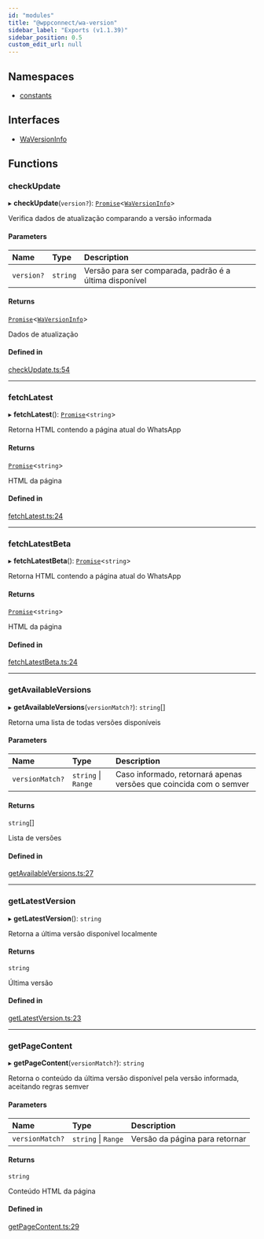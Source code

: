 ```yaml
---
id: "modules"
title: "@wppconnect/wa-version"
sidebar_label: "Exports (v1.1.39)"
sidebar_position: 0.5
custom_edit_url: null
---
```


## Namespaces

- [constants](namespaces/constants.md)

## Interfaces

- [WaVersionInfo](interfaces/WaVersionInfo.md)

## Functions

### checkUpdate

▸ **checkUpdate**(`version?`): [`Promise`]( https://developer.mozilla.org/en-US/docs/Web/JavaScript/Reference/Global_Objects/Promise )<[`WaVersionInfo`](interfaces/WaVersionInfo.md)\>

Verifica dados de atualização comparando a versão informada

#### Parameters

| Name | Type | Description |
| :------ | :------ | :------ |
| `version?` | `string` | Versão para ser comparada, padrão é a última disponível |

#### Returns

[`Promise`]( https://developer.mozilla.org/en-US/docs/Web/JavaScript/Reference/Global_Objects/Promise )<[`WaVersionInfo`](interfaces/WaVersionInfo.md)\>

Dados de atualização

#### Defined in

[checkUpdate.ts:54](https://github.com/wppconnect-team/wa-version/blob/v1.1.39/src/checkUpdate.ts#L54)

___

### fetchLatest

▸ **fetchLatest**(): [`Promise`]( https://developer.mozilla.org/en-US/docs/Web/JavaScript/Reference/Global_Objects/Promise )<`string`\>

Retorna HTML contendo a página atual do WhatsApp

#### Returns

[`Promise`]( https://developer.mozilla.org/en-US/docs/Web/JavaScript/Reference/Global_Objects/Promise )<`string`\>

HTML da página

#### Defined in

[fetchLatest.ts:24](https://github.com/wppconnect-team/wa-version/blob/v1.1.39/src/fetchLatest.ts#L24)

___

### fetchLatestBeta

▸ **fetchLatestBeta**(): [`Promise`]( https://developer.mozilla.org/en-US/docs/Web/JavaScript/Reference/Global_Objects/Promise )<`string`\>

Retorna HTML contendo a página atual do WhatsApp

#### Returns

[`Promise`]( https://developer.mozilla.org/en-US/docs/Web/JavaScript/Reference/Global_Objects/Promise )<`string`\>

HTML da página

#### Defined in

[fetchLatestBeta.ts:24](https://github.com/wppconnect-team/wa-version/blob/v1.1.39/src/fetchLatestBeta.ts#L24)

___

### getAvailableVersions

▸ **getAvailableVersions**(`versionMatch?`): `string`[]

Retorna uma lista de todas versões disponíveis

#### Parameters

| Name | Type | Description |
| :------ | :------ | :------ |
| `versionMatch?` | `string` \| `Range` | Caso informado, retornará apenas versões que coincida com o semver |

#### Returns

`string`[]

Lista de versões

#### Defined in

[getAvailableVersions.ts:27](https://github.com/wppconnect-team/wa-version/blob/v1.1.39/src/getAvailableVersions.ts#L27)

___

### getLatestVersion

▸ **getLatestVersion**(): `string`

Retorna a última versão disponível localmente

#### Returns

`string`

Última versão

#### Defined in

[getLatestVersion.ts:23](https://github.com/wppconnect-team/wa-version/blob/v1.1.39/src/getLatestVersion.ts#L23)

___

### getPageContent

▸ **getPageContent**(`versionMatch?`): `string`

Retorna o conteúdo da última versão disponível pela versão informada, aceitando regras semver

#### Parameters

| Name | Type | Description |
| :------ | :------ | :------ |
| `versionMatch?` | `string` \| `Range` | Versão da página para retornar |

#### Returns

`string`

Conteúdo HTML da página

#### Defined in

[getPageContent.ts:29](https://github.com/wppconnect-team/wa-version/blob/v1.1.39/src/getPageContent.ts#L29)
